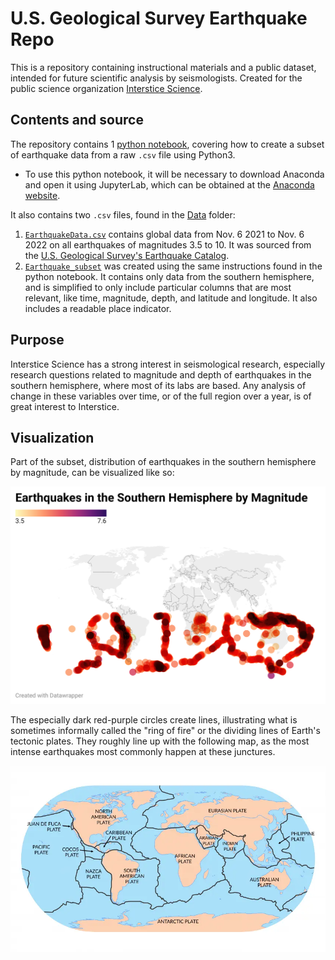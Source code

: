 # U.S. Geological Survey Earthquake Repo

This is a repository containing instructional materials and a public dataset, intended for future scientific analysis by seismologists. Created for the public science organization [Interstice Science](https://sites.google.com/view/intersticescience/home). 

## Contents and source

The repository contains 1 [python notebook](https://github.com/ewanjonesunc/ENGL105-Unit3/blob/45a46b7f3f1181c0eaa7e9aec3a5ba41a27f8321/Creating%20a%20subset.ipynb), covering how to create a subset of earthquake data from a raw `.csv` file using Python3. 
- To use this python notebook, it will be necessary to download Anaconda and open it using JupyterLab, which can be obtained at the [Anaconda website](https://www.anaconda.com/products/distribution#Downloads).

It also contains two `.csv` files, found in the [Data](/Data) folder:
1. [`EarthquakeData.csv`](https://github.com/ewanjonesunc/ENGL105-Unit3/blob/e42a94aafb6dd0110cc49eb71c0da05d1eadb940/Data/EarthquakeData.csv) contains global data from Nov. 6 2021 to Nov. 6 2022 on all earthquakes of magnitudes 3.5 to 10. It was sourced from the [U.S. Geological Survey's Earthquake Catalog](https://earthquake.usgs.gov/earthquakes/search/).
2. [`Earthquake_subset`](https://github.com/ewanjonesunc/ENGL105-Unit3/blob/e42a94aafb6dd0110cc49eb71c0da05d1eadb940/Data/Earthquake_subset.csv) was created using the same instructions found in the python notebook. It contains only data from the southern hemisphere, and is simplified to only include particular columns that are most relevant, like time, magnitude, depth, and latitude and longitude. It also includes a readable place indicator.

## Purpose

Interstice Science has a strong interest in seismological research, especially research questions related to magnitude and depth of earthquakes in the southern hemisphere, where most of its labs are based. Any analysis of change in these variables over time, or of the full region over a year, is of great interest to Interstice. 

## Visualization

Part of the subset, distribution of earthquakes in the southern hemisphere by magnitude, can be visualized like so: 

![Earthquakes in the Southern Hemisphere by Magnitude](/Data/SouthernEarthquakesVisualization.png)

The especially dark red-purple circles create lines, illustrating what is sometimes informally called the "ring of fire" or the dividing lines of Earth's tectonic plates. They roughly line up with the following map, as the most intense earthquakes most commonly happen at these junctures.

![Tectonic Plates Map](/Data/TectonicPlatesMap.png)
